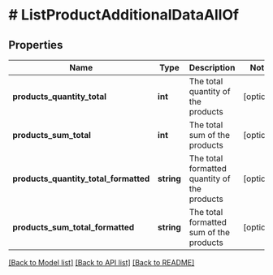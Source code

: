 # # ListProductAdditionalDataAllOf

## Properties

Name | Type | Description | Notes
------------ | ------------- | ------------- | -------------
**products_quantity_total** | **int** | The total quantity of the products | [optional]
**products_sum_total** | **int** | The total sum of the products | [optional]
**products_quantity_total_formatted** | **string** | The total formatted quantity of the products | [optional]
**products_sum_total_formatted** | **string** | The total formatted sum of the products | [optional]

[[Back to Model list]](../../README.md#models) [[Back to API list]](../../README.md#endpoints) [[Back to README]](../../README.md)
